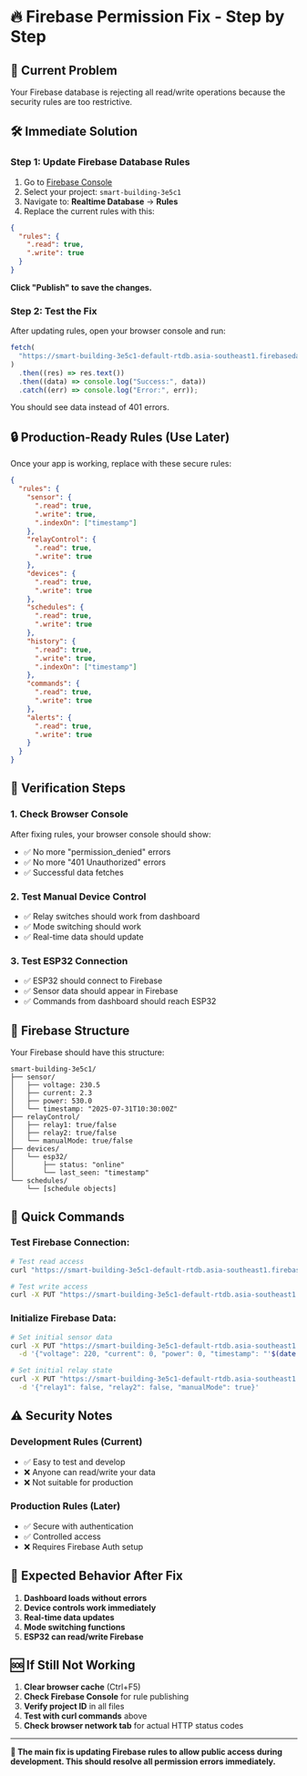 # 🔥 Firebase Permission Fix - Step by Step

## 🚨 Current Problem

Your Firebase database is rejecting all read/write operations because the security rules are too restrictive.

## 🛠️ Immediate Solution

### Step 1: Update Firebase Database Rules

1. Go to [Firebase Console](https://console.firebase.google.com)
2. Select your project: `smart-building-3e5c1`
3. Navigate to: **Realtime Database** → **Rules**
4. Replace the current rules with this:

```json
{
  "rules": {
    ".read": true,
    ".write": true
  }
}
```

**Click "Publish" to save the changes.**

### Step 2: Test the Fix

After updating rules, open your browser console and run:

```javascript
fetch(
  "https://smart-building-3e5c1-default-rtdb.asia-southeast1.firebasedatabase.app/sensor.json"
)
  .then((res) => res.text())
  .then((data) => console.log("Success:", data))
  .catch((err) => console.log("Error:", err));
```

You should see data instead of 401 errors.

## 🔒 Production-Ready Rules (Use Later)

Once your app is working, replace with these secure rules:

```json
{
  "rules": {
    "sensor": {
      ".read": true,
      ".write": true,
      ".indexOn": ["timestamp"]
    },
    "relayControl": {
      ".read": true,
      ".write": true
    },
    "devices": {
      ".read": true,
      ".write": true
    },
    "schedules": {
      ".read": true,
      ".write": true
    },
    "history": {
      ".read": true,
      ".write": true,
      ".indexOn": ["timestamp"]
    },
    "commands": {
      ".read": true,
      ".write": true
    },
    "alerts": {
      ".read": true,
      ".write": true
    }
  }
}
```

## 🧪 Verification Steps

### 1. Check Browser Console

After fixing rules, your browser console should show:

- ✅ No more "permission_denied" errors
- ✅ No more "401 Unauthorized" errors
- ✅ Successful data fetches

### 2. Test Manual Device Control

- ✅ Relay switches should work from dashboard
- ✅ Mode switching should work
- ✅ Real-time data should update

### 3. Test ESP32 Connection

- ✅ ESP32 should connect to Firebase
- ✅ Sensor data should appear in Firebase
- ✅ Commands from dashboard should reach ESP32

## 🔧 Firebase Structure

Your Firebase should have this structure:

```
smart-building-3e5c1/
├── sensor/
│   ├── voltage: 230.5
│   ├── current: 2.3
│   ├── power: 530.0
│   └── timestamp: "2025-07-31T10:30:00Z"
├── relayControl/
│   ├── relay1: true/false
│   ├── relay2: true/false
│   └── manualMode: true/false
├── devices/
│   └── esp32/
│       ├── status: "online"
│       └── last_seen: "timestamp"
└── schedules/
    └── [schedule objects]
```

## 🚀 Quick Commands

### Test Firebase Connection:

```bash
# Test read access
curl "https://smart-building-3e5c1-default-rtdb.asia-southeast1.firebasedatabase.app/sensor.json"

# Test write access
curl -X PUT "https://smart-building-3e5c1-default-rtdb.asia-southeast1.firebasedatabase.app/test.json" -d '{"status": "working"}'
```

### Initialize Firebase Data:

```bash
# Set initial sensor data
curl -X PUT "https://smart-building-3e5c1-default-rtdb.asia-southeast1.firebasedatabase.app/sensor.json" \
  -d '{"voltage": 220, "current": 0, "power": 0, "timestamp": "'$(date -Iseconds)'"}'

# Set initial relay state
curl -X PUT "https://smart-building-3e5c1-default-rtdb.asia-southeast1.firebasedatabase.app/relayControl.json" \
  -d '{"relay1": false, "relay2": false, "manualMode": true}'
```

## ⚠️ Security Notes

### Development Rules (Current)

- ✅ Easy to test and develop
- ❌ Anyone can read/write your data
- ❌ Not suitable for production

### Production Rules (Later)

- ✅ Secure with authentication
- ✅ Controlled access
- ❌ Requires Firebase Auth setup

## 🔄 Expected Behavior After Fix

1. **Dashboard loads without errors**
2. **Device controls work immediately**
3. **Real-time data updates**
4. **Mode switching functions**
5. **ESP32 can read/write Firebase**

## 🆘 If Still Not Working

1. **Clear browser cache** (Ctrl+F5)
2. **Check Firebase Console** for rule publishing
3. **Verify project ID** in all files
4. **Test with curl commands** above
5. **Check browser network tab** for actual HTTP status codes

---

**🎯 The main fix is updating Firebase rules to allow public access during development. This should resolve all permission errors immediately.**
